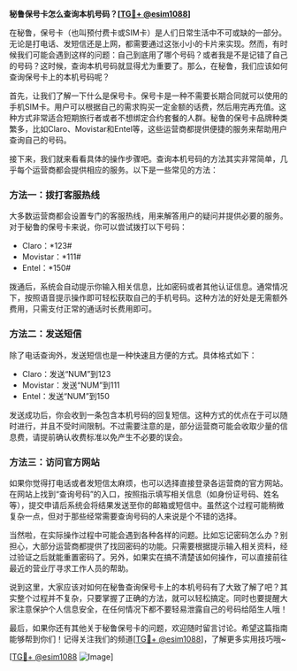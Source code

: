 **秘鲁保号卡怎么查询本机号码？[[TG💪+ @esim1088](https://t.me/s/esim1088)]**

在秘鲁，保号卡（也叫预付费卡或SIM卡）是人们日常生活中不可或缺的一部分。无论是打电话、发短信还是上网，都需要通过这张小小的卡片来实现。然而，有时候我们可能会遇到这样的问题：自己到底用了哪个号码？或者我是不是记错了自己的号码？这时候，查询本机号码就显得尤为重要了。那么，在秘鲁，我们应该如何查询保号卡上的本机号码呢？

首先，让我们了解一下什么是保号卡。保号卡是一种不需要长期合同就可以使用的手机SIM卡。用户可以根据自己的需求购买一定金额的话费，然后用完再充值。这种方式非常适合短期旅行者或者不想绑定合约套餐的人群。秘鲁的保号卡品牌种类繁多，比如Claro、Movistar和Entel等，这些运营商都提供便捷的服务来帮助用户查询自己的号码。

接下来，我们就来看看具体的操作步骤吧。查询本机号码的方法其实非常简单，几乎每个运营商都会提供相应的服务。以下是一些常见的方法：

### 方法一：拨打客服热线
大多数运营商都会设置专门的客服热线，用来解答用户的疑问并提供必要的服务。对于秘鲁的保号卡来说，你可以尝试拨打以下号码：
- Claro：*123#
- Movistar：*111#
- Entel：*150#

拨通后，系统会自动提示你输入相关信息，比如密码或者其他认证信息。通常情况下，按照语音提示操作即可轻松获取自己的手机号码。这种方法的好处是无需额外费用，只需支付正常的通话时长费用即可。

### 方法二：发送短信
除了电话查询外，发送短信也是一种快速且方便的方式。具体格式如下：
- Claro：发送“NUM”到123
- Movistar：发送“NUM”到111
- Entel：发送“NUM”到150

发送成功后，你会收到一条包含本机号码的回复短信。这种方式的优点在于可以随时进行，并且不受时间限制。不过需要注意的是，部分运营商可能会收取少量的信息费，请提前确认收费标准以免产生不必要的误会。

### 方法三：访问官方网站
如果你觉得打电话或者发短信太麻烦，也可以选择直接登录各运营商的官方网站。在网站上找到“查询号码”的入口，按照指示填写相关信息（如身份证号码、姓名等），提交申请后系统会将结果发送至你的邮箱或短信中。虽然这个过程可能稍微复杂一点，但对于那些经常需要查询号码的人来说是个不错的选择。

当然啦，在实际操作过程中可能会遇到各种各样的问题。比如忘记密码怎么办？别担心，大部分运营商都提供了找回密码的功能。只需要根据提示输入相关资料，经过验证之后就能重置密码了。另外，如果实在搞不清楚该如何操作，可以直接前往最近的营业厅寻求工作人员的帮助。

说到这里，大家应该对如何在秘鲁查询保号卡上的本机号码有了大致了解了吧？其实整个过程并不复杂，只要掌握了正确的方法，就可以轻松搞定。同时也要提醒大家注意保护个人信息安全，在任何情况下都不要轻易泄露自己的号码给陌生人哦！

最后，如果你还有其他关于秘鲁保号卡的问题，欢迎随时留言讨论。希望这篇指南能够帮到你们！记得关注我们的频道[[TG💪+ @esim1088](https://t.me/s/esim1088)]，了解更多实用技巧哦~ 

[[TG💪+ @esim1088](https://t.me/s/esim1088) ![Image](https://i.postimg.cc/4NQfJmqS/Snipaste-2025-05-13-00-14-12.png)]